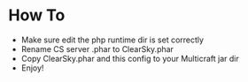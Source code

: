 # How To
 - Make sure edit the php runtime dir is set correctly
 - Rename CS server .phar to ClearSky.phar
 - Copy ClearSky.phar and this config to your Multicraft jar dir
 - Enjoy!
